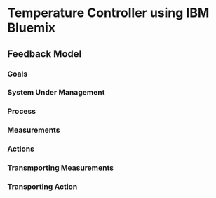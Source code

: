 # Temperature Controller using IBM Bluemix

## Feedback Model

### Goals

### System Under Management

### Process

### Measurements

### Actions

### Transmporting Measurements

### Transporting Action

